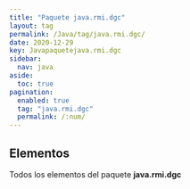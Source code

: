 ```yaml
---
title: "Paquete java.rmi.dgc"
layout: tag
permalink: /Java/tag/java.rmi.dgc/
date: 2020-12-29
key: Javapaquetejava.rmi.dgc
sidebar: 
  nav: java
aside: 
  toc: true
pagination: 
  enabled: true
  tag: "java.rmi.dgc"
  permalink: /:num/
---
```


<h2>Elementos</h2>
Todos los elementos del paquete <strong>java.rmi.dgc</strong>
